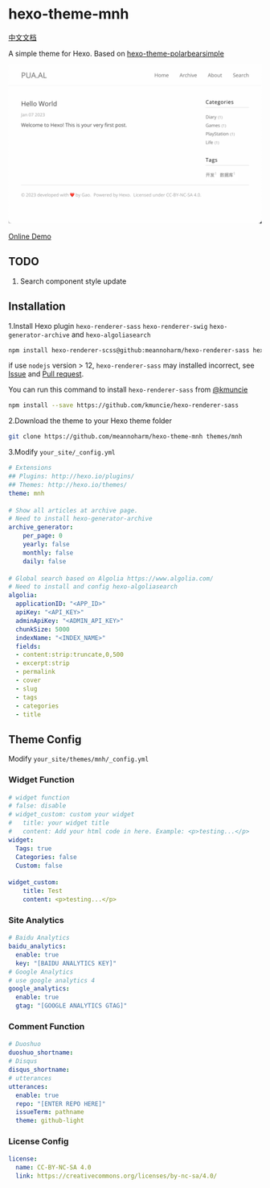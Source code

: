 # hexo-theme-mnh

[中文文档](README_zh.md)

A simple theme for Hexo. Based on [hexo-theme-polarbearsimple](https://github.com/henryhuang/hexo-theme-polarbearsimple)

!["首页图片"](mnh.png)

[Online Demo](https://mnh.gao.tn)

## TODO

1. Search component style update

## Installation

1.Install Hexo plugin `hexo-renderer-sass` `hexo-renderer-swig` `hexo-generator-archive` and `hexo-algoliasearch`

  ```bash
  npm install hexo-renderer-scss@github:meannoharm/hexo-renderer-sass hexo-renderer-swig hexo-generator-archive hexo-algoliasearch --save
  ```
  
  if use `nodejs` version > 12, `hexo-renderer-sass` may installed incorrect, see [Issue](https://github.com/knksmith57/hexo-renderer-sass/issues/43) and [Pull request](https://github.com/knksmith57/hexo-renderer-sass/pull/46).

  You can run this command to install `hexo-renderer-sass` from [@kmuncie](https://github.com/kmuncie)

  ```bash
  npm install --save https://github.com/kmuncie/hexo-renderer-sass
  ```

2.Download the theme to your Hexo theme folder

  ```bash
  git clone https://github.com/meannoharm/hexo-theme-mnh themes/mnh
  ```

3.Modify `your_site/_config.yml`

```yaml
# Extensions
## Plugins: http://hexo.io/plugins/
## Themes: http://hexo.io/themes/
theme: mnh

# Show all articles at archive page.
# Need to install hexo-generator-archive
archive_generator:
    per_page: 0
    yearly: false
    monthly: false
    daily: false

# Global search based on Algolia https://www.algolia.com/
# Need to install and config hexo-algoliasearch
algolia:
  applicationID: "<APP_ID>"
  apiKey: "<API_KEY>"
  adminApiKey: "<ADMIN_API_KEY>"
  chunkSize: 5000
  indexName: "<INDEX_NAME>"
  fields:
  - content:strip:truncate,0,500
  - excerpt:strip
  - permalink
  - cover
  - slug
  - tags
  - categories
  - title
```

## Theme Config

Modify `your_site/themes/mnh/_config.yml`

### Widget Function

```yaml
# widget function
# false: disable
# widget_custom: custom your widget
#   title: your widget title
#   content: Add your html code in here. Example: <p>testing...</p>
widget:
  Tags: true
  Categories: false
  Custom: false

widget_custom:
    title: Test
    content: <p>testing...</p>
```

### Site Analytics

```yaml
# Baidu Analytics
baidu_analytics:
  enable: true
  key: "[BAIDU ANALYTICS KEY]"
# Google Analytics
# use google analytics 4
google_analytics:
  enable: true
  gtag: "[GOOGLE ANALYTICS GTAG]"
```

### Comment Function

```yaml
# Duoshuo
duoshuo_shortname:
# Disqus
disqus_shortname:
# utterances
utterances:
  enable: true
  repo: "[ENTER REPO HERE]"
  issueTerm: pathname
  theme: github-light
```

### License Config

```yaml
license:
  name: CC-BY-NC-SA 4.0
  link: https://creativecommons.org/licenses/by-nc-sa/4.0/
```
